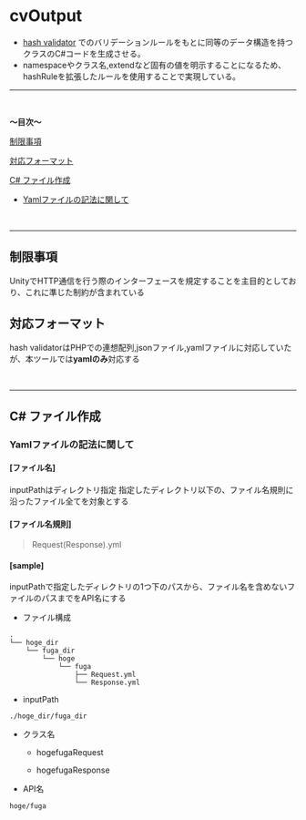 # cvOutput

* [hash validator](https://github.com/m-seikou/hashValidator) でのバリデーションルールをもとに同等のデータ構造を持つクラスのC#コードを生成させる。  
* namespaceやクラス名,extendなど固有の値を明示することになるため、hashRuleを拡張したルールを使用することで実現している。

***

<br>

**～目次～**

[制限事項](#制限事項)

[対応フォーマット](#対応フォーマット)

[C# ファイル作成](#c-ファイル作成)

- [Yamlファイルの記法に関して](#yamlファイルの記法に関して)

<br>

***

## 制限事項

UnityでHTTP通信を行う際のインターフェースを規定することを主目的としており、これに準じた制約が含まれている

## 対応フォーマット

hash validatorはPHPでの連想配列,jsonファイル,yamlファイルに対応していたが、本ツールでは**yamlのみ**対応する

<br>

***

## C# ファイル作成

### Yamlファイルの記法に関して

#### [ファイル名]

inputPathはディレクトリ指定
指定したディレクトリ以下の、ファイル名規則に沿ったファイル全てを対象とする

#### [ファイル名規則]

> Request(Response).yml

#### [sample]

inputPathで指定したディレクトリの1つ下のパスから、ファイル名を含めないファイルのパスまでをAPI名にする

* ファイル構成

```
.
└── hoge_dir
    └── fuga_dir
        └── hoge
            └── fuga
                ├── Request.yml
                └── Response.yml
```

* inputPath

```
./hoge_dir/fuga_dir
```

* クラス名

    - hogefugaRequest

    - hogefugaResponse

* API名

``
hoge/fuga
``

